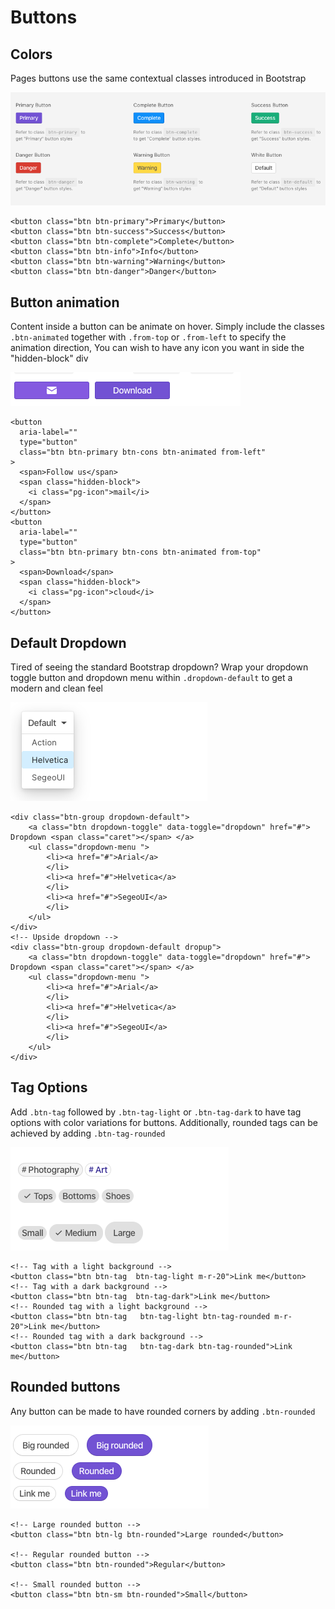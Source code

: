 # Buttons

## **Colors**

Pages buttons use the same contextual classes introduced in Bootstrap

![](../.gitbook/assets/screenshot-2020-03-13-at-11.17.31-pm.png)

```markup
<button class="btn btn-primary">Primary</button>
<button class="btn btn-success">Success</button>
<button class="btn btn-complete">Complete</button>
<button class="btn btn-info">Info</button>
<button class="btn btn-warning">Warning</button>
<button class="btn btn-danger">Danger</button>
```

## **Button animation**

Content inside a button can be animate on hover. Simply include the classes `.btn-animated` together with `.from-top` or `.from-left` to specify the animation direction, You can wish to have any icon you want in side the "hidden-block" div

![](../.gitbook/assets/screenshot-2020-03-13-at-11.18.24-pm.png)

```markup
<button
  aria-label=""
  type="button"
  class="btn btn-primary btn-cons btn-animated from-left"
>
  <span>Follow us</span>
  <span class="hidden-block">
    <i class="pg-icon">mail</i>
  </span>
</button>
<button
  aria-label=""
  type="button"
  class="btn btn-primary btn-cons btn-animated from-top"
>
  <span>Download</span>
  <span class="hidden-block">
    <i class="pg-icon">cloud</i>
  </span>
</button>
```

## **Default Dropdown**

Tired of seeing the standard Bootstrap dropdown? Wrap your dropdown toggle button and dropdown menu within `.dropdown-default` to get a modern and clean feel

![](../.gitbook/assets/screenshot-2020-03-13-at-11.20.59-pm.png)

```markup
<div class="btn-group dropdown-default">
    <a class="btn dropdown-toggle" data-toggle="dropdown" href="#"> Dropdown <span class="caret"></span> </a>
    <ul class="dropdown-menu ">
        <li><a href="#">Arial</a>
        </li>
        <li><a href="#">Helvetica</a>
        </li>
        <li><a href="#">SegeoUI</a>
        </li>
    </ul>
</div>
<!-- Upside dropdown -->
<div class="btn-group dropdown-default dropup">
    <a class="btn dropdown-toggle" data-toggle="dropdown" href="#"> Dropdown <span class="caret"></span> </a>
    <ul class="dropdown-menu ">
        <li><a href="#">Arial</a>
        </li>
        <li><a href="#">Helvetica</a>
        </li>
        <li><a href="#">SegeoUI</a>
        </li>
    </ul>
</div>
```

## **Tag Options**

Add `.btn-tag` followed by `.btn-tag-light` or `.btn-tag-dark` to have tag options with color variations for buttons. Additionally, rounded tags can be achieved by adding `.btn-tag-rounded`

![](../.gitbook/assets/screenshot-2020-03-13-at-11.21.35-pm.png)

```markup
<!-- Tag with a light background -->
<button class="btn btn-tag  btn-tag-light m-r-20">Link me</button>
<!-- Tag with a dark background -->
<button class="btn btn-tag  btn-tag-dark">Link me</button>
<!-- Rounded tag with a light background -->
<button class="btn btn-tag   btn-tag-light btn-tag-rounded m-r-20">Link me</button>
<!-- Rounded tag with a dark background -->
<button class="btn btn-tag   btn-tag-dark btn-tag-rounded">Link me</button>
```

## **Rounded buttons**

Any button can be made to have rounded corners by adding `.btn-rounded`

![](../.gitbook/assets/screenshot-2020-03-13-at-11.21.38-pm.png)

```markup
<!-- Large rounded button -->
<button class="btn btn-lg btn-rounded">Large rounded</button>

<!-- Regular rounded button -->
<button class="btn btn-rounded">Regular</button>

<!-- Small rounded button -->
<button class="btn btn-sm btn-rounded">Small</button>
```

